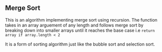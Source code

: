 ## Merge Sort 

This is an algorithm implementing merge sort using recursion. The function takes in an array arguement of any length and follows merge sort by breaking down into smaller arrays until it reaches the base case i.e 
```return array if array.length < 2```

It is a form of sorting algorithm just like the bubble sort and selection sort.

